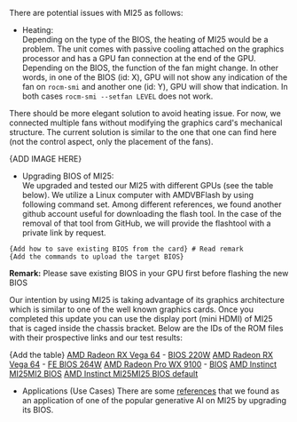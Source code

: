 
There are potential issues with MI25 as follows:  

- Heating:  
Depending on the type of the BIOS, the heating of MI25 would be a problem. The unit comes with passive cooling attached on the graphics processor and has a GPU fan 
connection at the end of the GPU. Depending on the BIOS, the function of the fan might change. In other words, in one of the BIOS (id: X), GPU will not show any indication
of the fan on `rocm-smi` and another one (id: Y), GPU will show that indication. In both cases `rocm-smi --setfan LEVEL` does not work.

There should be more elegant solution to avoid heating issue. For now, we connected multiple fans without modifying the graphics card's mechanical structure.
The current solution is similar to the one that one can find here (not the control aspect, only the placement of the fans). 

{ADD IMAGE HERE}

- Upgrading BIOS of MI25:  
We upgraded and tested our MI25 with different GPUs (see the table below). We utilize a Linux computer with AMDVBFlash by using following command set. Among different references, we found
another github account useful for downloading the flash tool. In the case of the removal of that tool from GitHub, we will provide the flashtool with a private 
link by request.

```
{Add how to save existing BIOS from the card} # Read remark 
{Add the commands to upload the target BIOS} 
```
__Remark:__ Please save existing BIOS in your GPU first before flashing the new BIOS

Our intention by using MI25 is taking advantage of its graphics architecture which is similar to one of the well known graphics cards. Once you completed this
update you can use the display port (mini HDMI) of MI25 that is caged inside the chassis bracket. Below are the IDs of the ROM files with their prospective links 
and our test results:

{Add the table}
[AMD Radeon RX Vega 64](https://www.techpowerup.com/gpu-specs/radeon-rx-vega-64.c2871) - [BIOS 220W](https://www.techpowerup.com/vgabios/197023/amd-rxvegafe-16384-170628](https://www.techpowerup.com/vgabios/196039/amd-rxvega64-16384-170616-1))
[AMD Radeon RX Vega 64](https://www.techpowerup.com/gpu-specs/radeon-rx-vega-64.c2871) - [FE BIOS 264W](https://www.techpowerup.com/vgabios/197023/amd-rxvegafe-16384-170628)
[AMD Radeon Pro WX 9100](https://www.techpowerup.com/gpu-specs/radeon-pro-wx-9100.c2989) - [BIOS](https://www.techpowerup.com/vgabios/218718/218718)
[AMD Instinct MI25](https://www.techpowerup.com/gpu-specs/radeon-instinct-mi25.c2983)[MI2 BIOS](https://www.techpowerup.com/vgabios/245174/245174)
[AMD Instinct MI25](https://www.techpowerup.com/gpu-specs/radeon-instinct-mi25.c2983)[MI25 BIOS default]()

- Applications (Use Cases)
There are some [references](https://forum.level1techs.com/t/mi25-stable-diffusions-100-hidden-beast/194172/19) that we found as an application of one of the popular
generative AI on MI25 by upgrading its BIOS.
